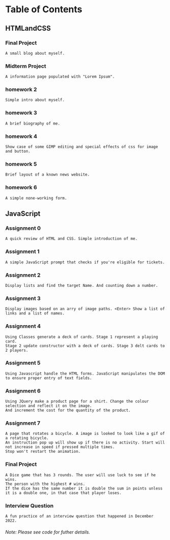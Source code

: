 # Table of Contents

## HTMLandCSS

### Final Project
    A small blog about myself.
### Midterm Project
    A information page populated with "Lorem Ipsum".
### homework 2
    Simple intro about myself.
### homework 3
    A brief biography of me.
### homework 4
    Show case of some GIMP editing and special effects of css for image and button.
### homework 5
    Brief layout of a known news website.
### homework 6
    A simple none-working form.

## JavaScript

### Assignment 0
    A quick review of HTML and CSS. Simple introduction of me.
### Assignment 1 
    A simple JavaScript prompt that checks if you're eligible for tickets.
### Assignment 2
    Display lists and find the target Name. And counting down a number.
### Assignment 3
    Display images based on an arry of image paths. <Enter> Show a list of links and a list of names.
### Assignment 4 
    Using Classes generate a deck of cards. Stage 1 represent a playing card.  
    Stage 2 update constructor with a deck of cards. Stage 3 delt cards to 2 players. 
### Assignment 5
    Using Javascript handle the HTML forms. JavaScript manipulates the DOM to ensure proper entry of text fields.
### Assignment 6 
    Using JQuery make a product page for a shirt. Change the colour selection and reflect it on the image.  
    And increment the cost for the quantity of the product.
### Assignment 7
    A page that rotates a bicycle. A image is looked to look like a gif of a rotating bicycle.  
    An instruction pop up will show up if there is no activity. Start will not increase in speed if pressed multiple times. 
    Stop won't restart the animation. 
### Final Project
    A Dice game that has 3 rounds. The user will use luck to see if he wins.  
    The person with the highest # wins. 
    If the dice has the same number it is double the sum in points unless it is a double one, in that case that player loses.

### Interview Question
    A fun practice of an interview question that happened in December 2022. 

###### Note: Please see code for futher details.

